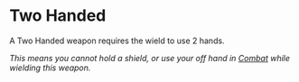 # Two Handed

A Two Handed weapon requires the wield to use 2 hands.

*This means you cannot hold a shield, or use your off hand in [Combat](../../Game%20Procedures/Combat/Combat.md) while wielding this weapon.*
